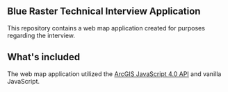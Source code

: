 ## Blue Raster Technical Interview Application

This repository contains a web map application created for purposes regarding the interview.

## What's included

The web map application utilized the [ArcGIS JavaScript 4.0 API](https://developers.arcgis.com/javascript/) and vanilla JavaScript.
